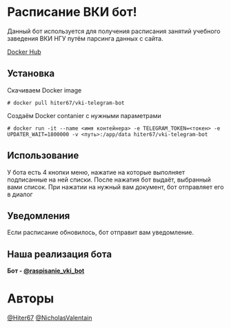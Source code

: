 # Расписание ВКИ бот!

Данный бот используется для получения расписания занятий учебного заведения ВКИ НГУ путём парсинга данных с сайта.

[Docker Hub](https://hub.docker.com/r/hiter67/vki-telegram-bot)
## Установка
Скачиваем Docker image
```
# docker pull hiter67/vki-telegram-bot
```
Создаём Docker contanier с нужными параметрами
```
# docker run -it --name <имя контейнера> -e TELEGRAM_TOKEN=<токен> -e UPDATER_WAIT=1800000 -v <путь>:/app/data hiter67/vki-telegram-bot
```
## Использование

У бота есть 4 кнопки меню, нажатие на которые выполняет подписанные на ней списки. 
После нажатия бот выдаёт, выбранный вами список.
При нажатии на нужный вам документ, бот отправляет его в диалог

## Уведомления

Если расписание обновилось, бот отправит вам уведомление.

## Наша реализация бота

**Бот - [@raspisanie_vki_bot](https://t.me/raspisanie_vki_bot)**

# Авторы

[@Hiter67](https://github.com/Hiter67)
[@NicholasValentain](https://github.com/NicholasValentain)
